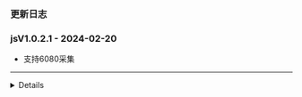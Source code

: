 ### 更新日志

### jsV1.0.2.1 - 2024-02-20
* 支持6080采集
---

<details onclose>

### jsV1.0.2.0 - 2024-02-19
* 支持Mp4电影采集
---

### jsV1.0.1.9 - 2024-02-06
* 以非凡采集作为采集的基础类,后续基于非凡采集开发
* CatVodOpen无法解决皮皮虾M3u8跨域的问题
---

### jsV1.0.1.8 - 2024-02-06
* 新增加菲猫资源
---


### jsV1.0.1.7 - 2024-02-04
* 厂长资源支持阿里云盘和磁力连接播放
---


### jsV1.0.1.6 - 2024-02-01
* 去除玩偶哥哥介绍视频
---

### jsV1.0.1.5 - 2024-02-01
* 电影天堂详情页面解析
---

### jsV1.0.1.4 - 2024-01-26
* 添加Audiomack音乐爬虫
---

### jsV1.0.1.3 - 2024-01-26
* 阿里云盘分享首页和类别爬虫
---

### jsV1.0.1.3 - 2024-01-24
* 待完成色花堂和电影天堂爬虫
---

### jsV1.0.1.2 - 2024-01-24
* 新增4k资源网站
---

### jsV1.0.1.1 - 2024-01-24
* 新增量子资源网
---

### jsV1.0.1.0 - 2024-01-22
* freeok 搜索难点在与验证码的识别
---


### jsV1.0.0.9 - 2024-01-19
* 新增OK资源源
---


### jsV1.0.0.8 - 2024-01-03
* 阿里云盘分享链接带file id,导致会保存整个分享链接的文件
* 如果有file id,只保存当前文件夹下的文件
---

### jsV1.0.0.7 - 2024-01-03
* 新增阿里纸条爬虫
---

### jsV1.0.0.6 - 2024-01-03
* 修复70看看无法播放的bug
* 解决搜索关键词因存在空格导致无法搜索不出结果的bug
---


### jsV1.0.0.6 - 2024-01-03
* 新增爱看机器人源
* 新增爱影视源
---

### jsV1.0.0.5 - 2024-01-03
* 修复阿里字幕的问题
* 阿里云盘初始化时,不在删除文件夹,使用默认的文件夹File ID
---


### jsV1.0.0.4 - 2023-12-22
* 完成泥巴的视频播放功能
* 支持自动发布功能
---

### jsV1.0.0.3 - 2023-12-21
* 支持泥巴首页解析
* ext区分TVBox和CatOpen
* 解决ext的数据类型的bug
* 泥巴二级菜单添加全部按钮
---

### jsV1.0.0.3 - 2023-12-14
* 支持玩偶二级菜单,支持分类页面下一页
* 支持TVBox接口
* 先初始化阿里云盘,在清空缓存文件
* TV客户端使用requests请求,code为undefined的bug
* 根据Content内容自定义Code码
* 分享文件字幕和视频文件去重复
---

### jsV1.0.0.2 - 2023-12-14
* 转存文件如果存在,无需在转存一遍
---

### jsV1.0.0.1 - 2023-12-14
* 完善阿里日志输出
* 完善玩偶哥哥日志输出
---

### jsV1.0.0.0 - 2023-12-13
* 完成阿里Api的优化,不重复刷新Token
* 修改阿里玩偶的地址
* 阿里玩偶使用req2来进行解析
* 还原index.js内容
* 解决阿里玩偶分类页加载不出来的bug
* 优化阿里Api
* 解决带字幕的bug
---
</details>

